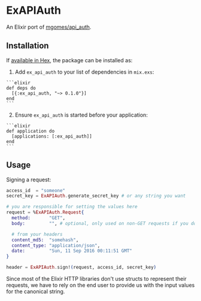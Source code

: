 # ExAPIAuth

An Elixir port of [mgomes/api_auth](https://github.com/mgomes/api_auth).

## Installation

If [available in Hex](https://hex.pm/docs/publish), the package can be installed as:

  1. Add `ex_api_auth` to your list of dependencies in `mix.exs`:

    ```elixir
    def deps do
      [{:ex_api_auth, "~> 0.1.0"}]
    end
    ```

  2. Ensure `ex_api_auth` is started before your application:

    ```elixir
    def application do
      [applications: [:ex_api_auth]]
    end
    ```

## Usage

Signing a request:

```elixir
access_id  = "someone"
secret_key = ExAPIAuth.generate_secret_key # or any string you want

# you are responsible for setting the values here
request = %ExAPIAuth.Request{
  method:       "GET",
  body:         "", # optional, only used on non-GET requests if you don't provide an MD5

  # from your headers
  content_md5:  "somehash",
  content_type: "application/json",
  date:         "Sun, 11 Sep 2016 00:11:51 GMT"
}

header = ExAPIAuth.sign!(request, access_id, secret_key)
```

Since most of the Elixir HTTP libraries don't use structs to represent their requests,
we have to rely on the end user to provide us with the input values for the canonical string.
